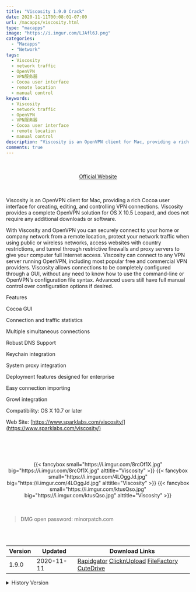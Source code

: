 ```yaml
---
title: "Viscosity 1.9.0 Crack"
date: 2020-11-11T00:08:01-07:00
url: /macapps/viscosity.html
type: "macapps"
image: "https://i.imgur.com/LJAfl6J.png"
categories:
  - "Macapps"
  - "Network"
tags:
  - Viscosity
  - network traffic
  - OpenVPN
  - VPN服务器
  - Cocoa user interface
  - remote location
  - manual control
keywords:
  - Viscosity
  - network traffic
  - OpenVPN
  - VPN服务器
  - Cocoa user interface
  - remote location
  - manual control
description: "Viscosity is an OpenVPN client for Mac, providing a rich Cocoa user interface for creating, editing, and controlling VPN connections"
comments: true
---
```


<br/>
<br/>
<center>
<a href="https://www.sparklabs.com/viscosity/" target="blank"><div class="border border-blue-500 rounded-lg transition duration-500 
    ease-in-out w-48 text-lg text-blue-500 text-center px-2 hover:bg-blue-500 hover:text-white">
  Official Website 
</div></a>
</center>
<br/>
<br/>

Viscosity is an OpenVPN client for Mac, providing a rich Cocoa user interface for creating, editing, and controlling VPN connections. Viscosity provides a complete OpenVPN solution for OS X 10.5 Leopard, and does not require any additional downloads or software.

With Viscosity and OpenVPN you can securely connect to your home or company network from a remote location, protect your network traffic when using public or wireless networks, access websites with country restrictions, and tunnel through restrictive firewalls and proxy servers to give your computer full Internet access. Viscosity can connect to any VPN server running OpenVPN, including most popular free and commercial VPN providers. Viscosity allows connections to be completely configured through a GUI, without any need to know how to use the command-line or OpenVPN’s configuration file syntax. Advanced users still have full manual control over configuration options if desired.

Features

Cocoa GUI

Connection and traffic statistics

Multiple simultaneous connections

Robust DNS Support

Keychain integration

System proxy integration

Deployment features designed for enterprise

Easy connection importing

Growl integration

Compatibility: OS X 10.7 or later

Web Site: [https://www.sparklabs.com/viscosity/](https://www.sparklabs.com/viscosity/)

<br/>
<br/>
<script async src="https://pagead2.googlesyndication.com/pagead/js/adsbygoogle.js"></script>
<ins class="adsbygoogle"
     style="display:block; text-align:center;"
     data-ad-layout="in-article"
     data-ad-format="fluid"
     data-ad-client="ca-pub-8746275014476192"
     data-ad-slot="5144997159"></ins>
<script>
     (adsbygoogle = window.adsbygoogle || []).push({});
</script>
<br/>
<br/>


<center>
<div class="w-full grid grid-cols-3 flex gap-2">
{{< fancybox small="https://i.imgur.com/8rcOf1X.jpg" big="https://i.imgur.com/8rcOf1X.jpg" alttitle="Viscosity" >}}
{{< fancybox small="https://i.imgur.com/4LOggJd.jpg" big="https://i.imgur.com/4LOggJd.jpg" alttitle="Viscosity" >}}
{{< fancybox small="https://i.imgur.com/ktusQso.jpg" big="https://i.imgur.com/ktusQso.jpg" alttitle="Viscosity" >}}
</div>
</center>

<br/>
<br/>


> DMG open password: minorpatch.com

<br/>

<br/>
<div id="history_version" class="history_version">

| Version | Updated | Download Links |
| ---- | ---- | ---- |
| 1.9.0 | 2020-11-11 | [Rapidgator](https://ouo.io/qGBzV5)   [ClicknUpload](https://ouo.io/21g4PJC)   [FileFactory](https://ouo.io/qRFx2r)   [CuteDrive](https://ouo.io/88UaZn) |
<details>
<summary>History Version</summary>

| Version | Updated | Download Links |
| ---- | ---- | ---- |
| 1.8.6 | 2020-07-08 | [UsersCloud](https://ouo.io/jmyLaL)   [ClicknUpload](https://ouo.io/RHm6IZ)   [FileFactory](https://ouo.io/qaoZxl)   [CuteDrive](https://ouo.io/XMbBsC) |
</details>

</div>
